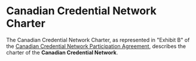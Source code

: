 # Canadian Credential Network Charter

The Canadian Credential Network Charter, as represented in "Exhibit B" of the [Canadian Credential Network Participation Agreement](../gf_legal/contracts/bbu_participation_agreement.docx), describes the charter of the **Canadian Credential Network**.
